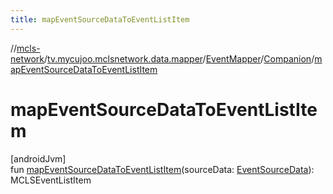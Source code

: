 ```yaml
---
title: mapEventSourceDataToEventListItem
---
```

//[mcls-network](../../../../index.html)/[tv.mycujoo.mclsnetwork.data.mapper](../../index.html)/[EventMapper](../index.html)/[Companion](index.html)/[mapEventSourceDataToEventListItem](map-event-source-data-to-event-list-item.html)



# mapEventSourceDataToEventListItem



[androidJvm]\
fun [mapEventSourceDataToEventListItem](map-event-source-data-to-event-list-item.html)(sourceData: [EventSourceData](../../../tv.mycujoo.mclsnetwork.data.model/-event-source-data/index.html)): MCLSEventListItem




